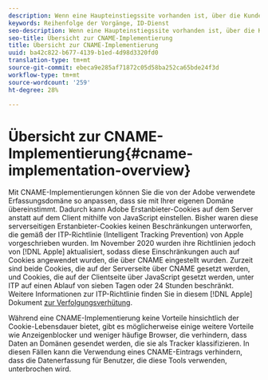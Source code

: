 ```yaml
---
description: Wenn eine Haupteinstiegssite vorhanden ist, über die Kunden vor dem Besuch weiterer Domänen identifiziert werden können, besteht die Möglichkeit, per CNAME das domänenübergreifende Tracking für Browser zu aktivieren, die keine Drittanbieter-Cookies akzeptieren (z. B. Safari).
keywords: Reihenfolge der Vorgänge, ID-Dienst
seo-description: Wenn eine Haupteinstiegssite vorhanden ist, über die Kunden vor dem Besuch weiterer Domänen identifiziert werden können, besteht die Möglichkeit, per CNAME das domänenübergreifende Tracking für Browser zu aktivieren, die keine Drittanbieter-Cookies akzeptieren (z. B. Safari).
seo-title: Übersicht zur CNAME-Implementierung
title: Übersicht zur CNAME-Implementierung
uuid: ba42c822-b677-4139-b1ed-4d98d3320fd0
translation-type: tm+mt
source-git-commit: ebeca9e285af71872c05d58ba252ca65bde24f3d
workflow-type: tm+mt
source-wordcount: '259'
ht-degree: 28%

---
```



# Übersicht zur CNAME-Implementierung{#cname-implementation-overview}

Mit CNAME-Implementierungen können Sie die von der Adobe verwendete Erfassungsdomäne so anpassen, dass sie mit Ihrer eigenen Domäne übereinstimmt. Dadurch kann Adobe Erstanbieter-Cookies auf dem Server anstatt auf dem Client mithilfe von JavaScript einstellen. Bisher waren diese serverseitigen Erstanbieter-Cookies keinen Beschränkungen unterworfen, die gemäß der ITP-Richtlinie (Intelligent Tracking Prevention) von Apple vorgeschrieben wurden. Im November 2020 wurden ihre Richtlinien jedoch von [!DNL Apple] aktualisiert, sodass diese Einschränkungen auch auf Cookies angewendet wurden, die über CNAME eingestellt wurden. Zurzeit sind beide Cookies, die auf der Serverseite über CNAME gesetzt werden, und Cookies, die auf der Clientseite über JavaScript gesetzt werden, unter ITP auf einen Ablauf von sieben Tagen oder 24 Stunden beschränkt. Weitere Informationen zur ITP-Richtlinie finden Sie in diesem [!DNL Apple] Dokument [zur Verfolgungsverhütung](https://webkit.org/tracking-prevention/#intelligent-tracking-prevention-itp).

Während eine CNAME-Implementierung keine Vorteile hinsichtlich der Cookie-Lebensdauer bietet, gibt es möglicherweise einige weitere Vorteile wie Anzeigenblocker und weniger häufige Browser, die verhindern, dass Daten an Domänen gesendet werden, die sie als Tracker klassifizieren. In diesen Fällen kann die Verwendung eines CNAME-Eintrags verhindern, dass die Datenerfassung für Benutzer, die diese Tools verwenden, unterbrochen wird.